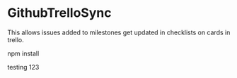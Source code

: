 GithubTrelloSync
================

This allows issues added to milestones get updated in checklists on cards in trello.

npm install

testing 123
